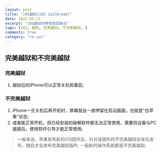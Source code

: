 ```yaml
---
layout: post
title: "iOS越狱(iOS Jailbreak)"
date: 2022-03-22
excerpt: "iOS越狱的特性和优缺点"
tags: [iOS, 越狱, 完美越狱, 不完美越狱, ]
comments: true
category: "re-ios"
---
```


## 完美越狱和不完美越狱

###  完美越狱
1. 越狱后的iPhone可以正常关机和重启;

### 不完美越狱
1.  iPhone一旦关机后再开机时，屏幕就会一直停留在启动画面，也就是"白苹果"状态;
2. 或者能正常开机，但已经安装的破解软件都无法正常使用，需要将设备与PC链接后，使用软件引导才能正常使用;

> 一般来说，苹果发布新的iOS固件后，针对该固件的不完美越狱会率先发布，随后才会发布完美越狱插件;
> 一般新的操作系统都是不完美越狱;





